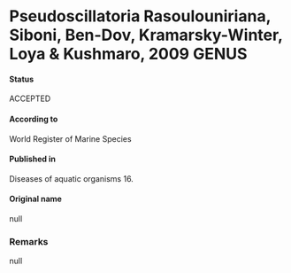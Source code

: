 # Pseudoscillatoria Rasoulouniriana, Siboni, Ben-Dov, Kramarsky-Winter, Loya & Kushmaro, 2009 GENUS

#### Status
ACCEPTED

#### According to
World Register of Marine Species

#### Published in
Diseases of aquatic organisms 16.

#### Original name
null

### Remarks
null
